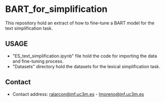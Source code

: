 # BART_for_simplification

This repository hold an extract of how to fine-tune a BART model for the text simplification task.

## USAGE

- "ES_text_simplification.ipynb" file hold the code for importing the data and fine-tuning process.
- "Datasets" directory hold the datasets for the lexical simplification task.

## Contact
- Contact address: ralarcon@inf.uc3m.es - lmoreno@inf.uc3m.es
